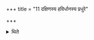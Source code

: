 +++
title = "11 दक्षिणस्य हविर्धानस्य प्रधुरे"

+++

<details><summary>थिते</summary>

दक्षिणस्य हविर्धानस्य प्रधुरे प्रचरणीं सादयति ११
</details>
